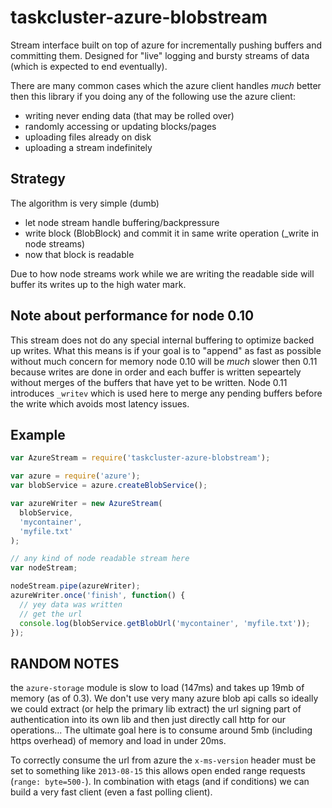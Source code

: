 taskcluster-azure-blobstream
==================

Stream interface built on top of azure for incrementally pushing buffers
and committing them. Designed for "live" logging and bursty streams of
data (which is expected to end eventually).

There are many common cases which the azure client handles _much_ better
then this library if you doing any of the following use the azure
client:

  - writing never ending data (that may be rolled over)
  - randomly accessing or updating blocks/pages
  - uploading files already on disk
  - uploading a stream indefinitely

## Strategy

The algorithm is very simple (dumb)

 - let node stream handle buffering/backpressure
 - write block (BlobBlock) and commit it in same write operation (_write in node streams)
 - now that block is readable
 
Due to how node streams work while we are writing the readable side will buffer its writes up to the high water mark.


## Note about performance for node 0.10

This stream does not do any special internal buffering to optimize
backed up writes. What this means is if your goal is to "append" as fast
as possible without much concern for memory node 0.10 will be _much_
slower then 0.11 because writes are done in order and each buffer is
written sepeartely without merges of the buffers that have yet to be
written. Node 0.11 introduces `_writev` which is used here to merge any
pending buffers before the write which avoids most latency issues.

## Example

```js
var AzureStream = require('taskcluster-azure-blobstream');

var azure = require('azure');
var blobService = azure.createBlobService();

var azureWriter = new AzureStream(
  blobService,
  'mycontainer',
  'myfile.txt'
);

// any kind of node readable stream here
var nodeStream;

nodeStream.pipe(azureWriter);
azureWriter.once('finish', function() {
  // yey data was written
  // get the url
  console.log(blobService.getBlobUrl('mycontainer', 'myfile.txt'));
});

```

## RANDOM NOTES

the `azure-storage` module is slow to load (147ms) and takes up 19mb of
memory (as of 0.3). We don't use very many azure blob api calls so
ideally we could extract (or help the primary lib extract) the url
signing part of authentication into its own lib and then just directly
call http for our operations... The ultimate goal here is to consume
around 5mb (including https overhead) of memory and load in under 20ms.

To correctly consume the url from azure the `x-ms-version` header must
be set to something like `2013-08-15` this allows open ended range
requests (`range: byte=500-`). In combination with etags (and if
conditions) we can build a very fast client (even a fast polling
client).
